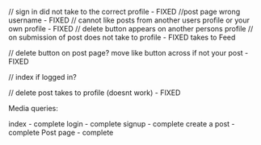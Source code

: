 // sign in did not take to the correct profile - FIXED
//post page wrong username - FIXED
// cannot like posts from another users profile or your own profile  - FIXED
// delete button appears on another persons profile
// on submission of post does not take to profile - FIXED takes to Feed



// delete button on post page? move like button across if not your post - FIXED

// index if logged in?

// delete post takes to profile (doesnt work) - FIXED

Media queries:

index - complete
login - complete
signup - complete
create a post - complete
Post page - complete